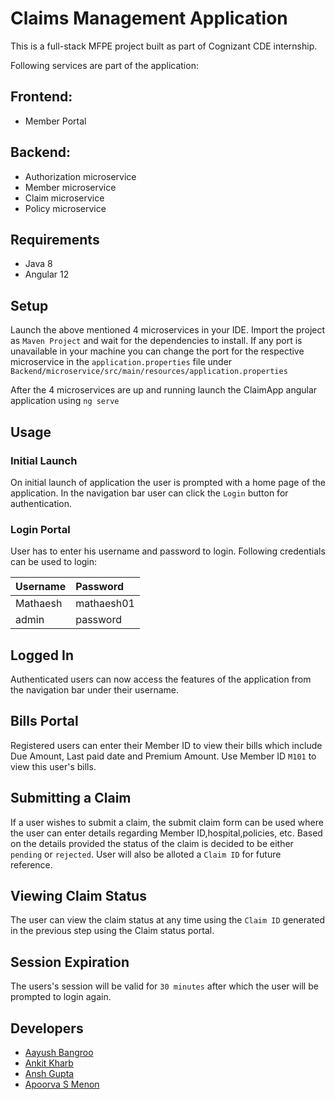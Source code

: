 # Claims Management Application

This is a full-stack MFPE project built as part of Cognizant CDE internship.

Following services are part of the application:
## Frontend:
* Member Portal

## Backend:
* Authorization microservice
* Member microservice
* Claim microservice
* Policy microservice

## Requirements
* Java 8
* Angular 12

## Setup

Launch the above mentioned 4 microservices in your IDE. Import the project as `Maven Project` and wait for the dependencies to install. If any port is unavailable in your machine you can change the port for the respective microservice in the `application.properties` file under `Backend/microservice/src/main/resources/application.properties`

After the 4 microservices are up and running launch the ClaimApp angular application using `ng serve`

## Usage

### Initial Launch

On initial launch of application the user is prompted with a home page of the application. In the navigation bar user can click the `Login` button for authentication.


### Login Portal

User has to enter his username and password to login. Following credentials can be used to login:

| Username   | Password| 
| -----------|:--------|
| Mathaesh     | mathaesh01|
| admin       | password  |


## Logged In

Authenticated users can now access the features of the application from the navigation bar under their username.


## Bills Portal

Registered users can enter their Member ID to view their bills which include Due Amount, Last paid date and Premium Amount. 
Use Member ID `M101` to view this user's bills.


## Submitting a Claim

If a user wishes to submit a claim, the submit claim form can be used where the user can enter details regarding Member ID,hospital,policies, etc. Based on the details provided the status of the claim is decided to be either `pending` or `rejected`. User will also be alloted a `Claim ID` for future reference.


## Viewing Claim Status


The user can view the claim status at any time using the `Claim ID` generated in the previous step using the Claim status portal.


## Session Expiration


The users's session will be valid for `30 minutes` after which the user will be prompted to login again.


## Developers

* [Aayush Bangroo](https://github.com/AayushBangroo)
* [Ankit Kharb](https://github.com/Ankit-Kharb)
* [Ansh Gupta](https://github.com/Ansh8382)
* [Apoorva S Menon](https://github.com/Apoorva-Menon)

